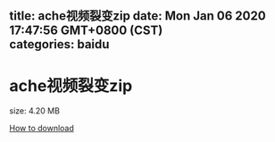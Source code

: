 
title: ache视频裂变zip
date: Mon Jan 06 2020 17:47:56 GMT+0800 (CST)    
categories: baidu
---

# ache视频裂变zip
size: 4.20 MB
 
 

[How to download](https://bpcam.bemobtrk.com/go/2ceec3aa-1ca2-46d6-b9ff-aaa5c184517c?jno=927)